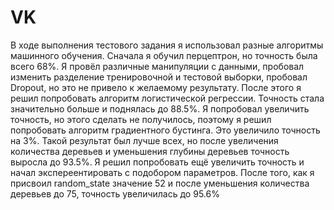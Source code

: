 # VK
В ходе выполнения тестового задания я использовал разные алгоритмы машинного обучения. Сначала я обучил перцептрон, но точность была всего 68%. Я провёл различные манипуляции с данными, пробовал изменить разделение тренировочной и тестовой выборки, пробовал Dropout, но это не привело к желаемому результату. 
После этого я решил попробовать алгоритм логистической регрессии. Точность стала значительно больше и поднялась до 88.5%. Я попробовал увеличить точность, но этого сделать не получилось, поэтому я решил попробовать алгоритм градиентного бустинга. Это увеличило точность на 3%. Такой результат был лучше всех, но после увеличения количества деревьев и уменьшения глубины деревьев точность выросла до 93.5%. Я решил попробовать ещё увеличить точность и начал экспереентировать с подобором параметров. После того, как я присвоил random_state значение 52 и после уменьшения количества деревьев до 75, точность увеличилась до 95.6%
